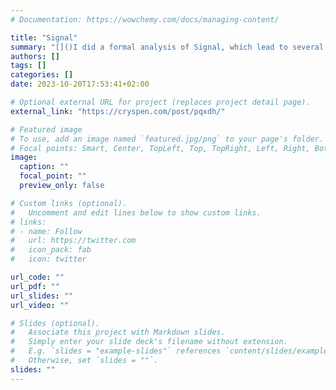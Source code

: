 ```yaml
---
# Documentation: https://wowchemy.com/docs/managing-content/

title: "Signal"
summary: "[]()I did a formal analysis of Signal, which lead to several interesting findings and updates to the specification of the new [PQXDH](https://signal.org/blog/pqxdh/) protocol. This is joint work with Cryspen and Signal, and this [blog post](https://cryspen.com/post/pqxdh/) details everything!"
authors: []
tags: []
categories: []
date: 2023-10-20T17:53:41+02:00

# Optional external URL for project (replaces project detail page).
external_link: "https://cryspen.com/post/pqxdh/"

# Featured image
# To use, add an image named `featured.jpg/png` to your page's folder.
# Focal points: Smart, Center, TopLeft, Top, TopRight, Left, Right, BottomLeft, Bottom, BottomRight.
image:
  caption: ""
  focal_point: ""
  preview_only: false

# Custom links (optional).
#   Uncomment and edit lines below to show custom links.
# links:
# - name: Follow
#   url: https://twitter.com
#   icon_pack: fab
#   icon: twitter

url_code: ""
url_pdf: ""
url_slides: ""
url_video: ""

# Slides (optional).
#   Associate this project with Markdown slides.
#   Simply enter your slide deck's filename without extension.
#   E.g. `slides = "example-slides"` references `content/slides/example-slides.md`.
#   Otherwise, set `slides = ""`.
slides: ""
---
```

